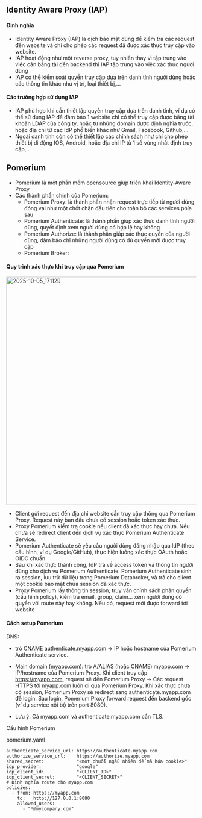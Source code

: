 ## Identity Aware Proxy (IAP)

#### Định nghĩa

- Identity Aware Proxy (IAP) là dịch bảo mật dùng để kiểm tra các request đến website và chỉ cho phép các request đã được xác thực truy cập vào website. 
- IAP hoạt động như một reverse proxy, tuy nhiên thay vì tập trung vào việc cân bằng tải đến backend thì IAP tập trung vào việc xác thực người dùng
- IAP có thể kiểm soát quyền truy cập dựa trên danh tính người dùng hoặc các thông tin khác như vị trí, loại thiết bị,...

#### Các trường hợp sử dụng IAP
- IAP phù hợp khi cần thiết lập quyền truy cập dựa trên danh tính, ví dụ có thể sử dụng IAP để đảm bảo 1 website chỉ có thể truy cập được bằng tài khoản LDAP của công ty, hoặc từ những domain được định nghĩa trước, hoặc địa chỉ từ các IdP phổ biến khác như Gmail, Facebook, Github,...
- Ngoài danh tính còn có thể thiết lập các chính sách như chỉ cho phép thiết bị di động IOS, Android, hoặc địa chỉ IP từ 1 số vùng nhất định truy cập,...

## Pomerium

- Pomerium là một phần mềm opensource giúp triển khai Identity-Aware Proxy
- Các thành phần chính của Pomerium:
  - Pomerium Proxy: là thành phần nhận request trực tiếp từ người dùng, đóng vai như một chốt chặn đầu tiên cho toàn bộ các services phía sau
  - Pomerium Authenticate: là thành phần giúp xác thực danh tính người dùng, quyết định xem người dùng có hợp lệ hay không
  - Pomerium Authorize: là thành phần giúp xác thực quyền của người dùng, đảm bảo chỉ những người dùng có đủ quyền mới được truy cập
  - Pomerium Broker: 



#### Quy trình xác thực khi truy cập qua Pomerium

<img width="848" height="606" alt="2025-10-05_171129" src="https://github.com/user-attachments/assets/99554850-1edd-4db6-8e34-dca20f013cec" />

- Client gửi request đến địa chỉ website cần truy cập thông qua Pomerium Proxy. Request này ban đầu chưa có session hoặc token xác thực.
- Proxy Pomerium kiểm tra cookie nếu client đã xác thực hay chưa. Nếu chưa sẽ redirect client đến dịch vụ xác thực Pomerium Authenticate Service.
- Pomerium Authenticate sẽ yêu cầu người dùng đăng nhập qua IdP (theo cấu hình, ví dụ Google/GitHub), thực hiện luồng xác thực OAuth hoặc OIDC chuẩn.
- Sau khi xác thực thành công, IdP trả về access token và thông tin người dùng cho dịch vụ Pomerium Authenticate. Pomerium Authenticate sinh ra session, lưu trữ dữ liệu trong Pomerium Databroker, và trả cho client một cookie bảo mật chứa session đã xác thực.
- Proxy Pomerium lấy thông tin session, truy vấn chính sách phân quyền (cấu hình policy), kiểm tra email, group, claim... xem người dùng có quyền với route này hay không. Nếu có, request mới được forward tới website

#### Cách setup Pomerium


DNS: 
- trỏ CNAME authenticate.myapp.com → IP hoặc hostname của Pomerium Authenticate service.

- Main domain (myapp.com): trỏ A/ALIAS (hoặc CNAME) myapp.com → IP/hostname của Pomerium Proxy. Khi client truy cập https://myapp.com, request sẽ đến Pomerium Proxy -> Các request HTTPS tới myapp.com luôn đi qua Pomerium Proxy. Khi xác thực chưa có session, Pomerium Proxy sẽ redirect sang authenticate.myapp.com để login. Sau login, Pomerium Proxy forward request đến backend gốc (ví dụ service nội bộ trên port 8080).
- Lưu ý: Cả myapp.com và authenticate.myapp.com cần TLS.

Cấu hình Pomerium

pomerium.yaml

```
authenticate_service_url: https://authenticate.myapp.com
authorize_service_url:    https://authorize.myapp.com
shared_secret:            "<một chuỗi ngẫu nhiên để mã hóa cookie>"
idp_provider:             "google"
idp_client_id:            "<CLIENT_ID>"
idp_client_secret:        "<CLIENT_SECRET>"
# Định nghĩa route cho myapp.com
policies:
  - from: https://myapp.com
    to:   http://127.0.0.1:8080
    allowed_users:
      - "*@mycompany.com"
```




